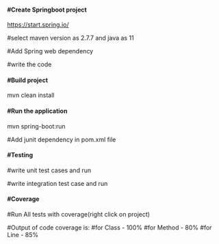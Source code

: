 #### **#Create Springboot project**

https://start.spring.io/

#select maven version as 2.7.7 and java as 11

#Add Spring web dependency

#write the code 

#### **#Build project**

mvn clean install

#### **#Run the application**

mvn spring-boot:run

#Add junit dependency in pom.xml file

#### **#Testing**

#write unit test cases and run

#write integration test case and run

#### **#Coverage**

#Run All tests with coverage(right click on project)

#Output of code coverage is:
      #for Class  -  100%
      #for Method -  80%
      #for Line   -  85%